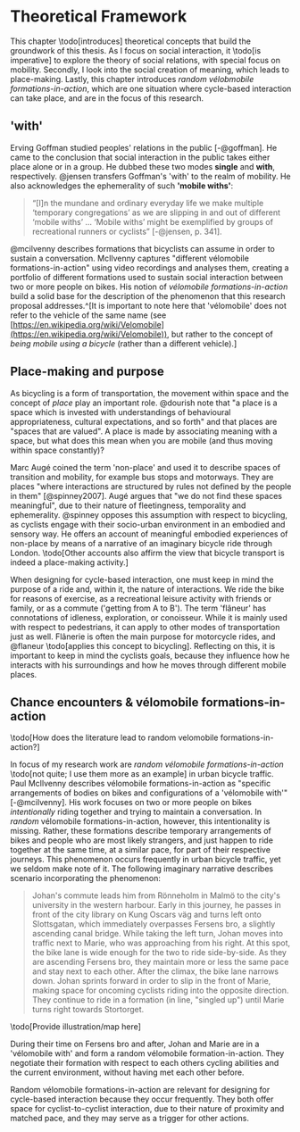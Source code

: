 # Theoretical Framework

This chapter \todo[introduces] theoretical concepts that build the groundwork of this thesis. As I focus on social interaction, it \todo[is imperative] to explore the theory of social relations, with special focus on mobility. Secondly, I look into the social creation of meaning, which leads to place-making. Lastly, this chapter introduces *random vélobmobile formations-in-action*, which are one situation where cycle-based interaction can take place, and are in the focus of this research.

## 'with'

Erving Goffman studied peoples' relations in the public [-@goffman]. He came to the conclusion that social interaction in the public takes either place alone or in a group. He dubbed these two modes **single** and **with**, respectively. @jensen transfers Goffman's 'with' to the realm of mobility. He also acknowledges the ephemerality of such **'mobile withs'**:
> “[I]n the mundane and ordinary everyday life we make multiple ‘temporary congregations’ as we are slipping in and out of different ‘mobile withs’ ... ‘Mobile withs’ might be exemplified by groups of recreational runners or cyclists” [-@jensen, p. 341].

@mcilvenny describes formations that bicyclists can assume in order to sustain a conversation. McIlvenny captures "different vélomobile formations-in-action" using video recordings and analyses them, creating a portfolio of different formations used to sustain social interaction between two or more people on bikes. His notion of *vélomobile formations-in-action* build a solid base for the description of the phenomenon that this research proposal addresses.^[It is important to note here that 'vélomobile' does not refer to the vehicle of the same name (see [https://en.wikipedia.org/wiki/Velomobile](https://en.wikipedia.org/wiki/Velomobile)), but rather to the concept of *being mobile using a bicycle* (rather than a different vehicle).]

## Place-making and purpose

As bicycling is a form of transportation, the movement within space and the concept of *place* play an important role. @dourish note that "a place is a space which is invested with understandings of behavioural appropriateness, cultural expectations, and so forth" and that places are "spaces that are valued". A place is made by associating meaning with a space, but what does this mean when you are mobile (and thus moving within space constantly)?

Marc Augé coined the term 'non-place' and used it to describe spaces of transition and mobility, for example bus stops and motorways. They are places "where interactions are structured by rules not defined by the people in them" [@spinney2007]. Augé argues that "we do not find these spaces meaningful", due to their nature of fleetingness, temporality and ephemerality. @spinney opposes this assumption with respect to bicycling, as cyclists engage with their socio-urban environment in an embodied and sensory way. He offers an account of meaningful embodied experiences of non-place by means of a narrative of an imaginary bicycle ride through London. \todo[Other accounts also affirm the view that bicycle transport is indeed a place-making activity.]

When designing for cycle-based interaction, one must keep in mind the purpose of a ride and, within it, the nature of interactions. We ride the bike for reasons of exercise, as a recreational leisure activity with friends or family, or as a commute ('getting from A to B'). The term 'flâneur' has connotations of idleness, exploration, or conoisseur. While it is mainly used with respect to pedestrians, it can apply to other modes of transportation just as well. Flânerie is often the main purpose for motorcycle rides, and @flaneur \todo[applies this concept to bicycling]. Reflecting on this, it is important to keep in mind the cyclists goals, because they influence how he interacts with his surroundings and how he moves through different mobile places.

## Chance encounters & vélomobile formations-in-action


<!--"Communication technologies,
like physical places, create structures which include and
exclude participants, and in so doing they can create
social boundaries equivalent to the walls and windows
in physical space. These boundaries define the nature
of social access to situations, and also help to frame an
awareness among individuals of whether an encounter
is accessible to them or not. Put simply this affects
whether they feel welcome, and can clearly identify and
develop a role for themselves and others in the
interaction, a factor which is often necessarily based on
existing social conventions with clearly differentiated
roles." - shared encounters-->

\todo[How does the literature lead to random velomobile formations-in-action?]

In focus of my research work are *random vélomobile formations-in-action* \todo[not quite; I use them more as an example] in urban bicycle traffic. Paul McIlvenny describes vélomobile formations-in-action as "specific arrangements of bodies on
bikes and configurations of a 'vélomobile with'" [-@mcilvenny]. His work focuses on two or more people on bikes *intentionally* riding together and trying to maintain a conversation. In *random* vélomobile formations-in-action, however, this intentionality is missing. Rather, these formations describe temporary arrangements of bikes and people who are most likely strangers, and just happen to ride together at the same time, at a similar pace, for part of their respective journeys. This phenomenon occurs frequently in urban bicycle traffic, yet we seldom make note of it. The following imaginary narrative describes scenario incorporating the phenomenon:

> Johan's commute leads him from Rönneholm in Malmö to the city's university in the western harbour. Early in this journey, he passes in front of the city library on Kung Oscars väg and turns left onto Slottsgatan, which immediately overpasses Fersens bro, a slightly ascending canal bridge. While taking the left turn, Johan moves into traffic next to Marie, who was approaching from his right. At this spot, the bike lane is wide enough for the two to ride side-by-side. As they are ascending Fersens bro, they maintain more or less the same pace and stay next to each other. After the climax, the bike lane narrows down. Johan sprints forward in order to slip in the front of Marie, making space for oncoming cyclists riding into the opposite direction. They continue to ride in a formation (in line, "singled up") until Marie turns right towards Stortorget.

\todo[Provide illustration/map here]

During their time on Fersens bro and after, Johan and Marie are in a 'vélomobile with' and form a random vélomobile formation-in-action. They negotiate their formation with respect to each others cycling abilities and the current environment, without having met each other before.

Random vélomobile formations-in-action are relevant for designing for cycle-based interaction because they occur frequently. They both offer space for cyclist-to-cyclist interaction, due to their nature of proximity and matched pace, and they may serve as a trigger for other actions.

